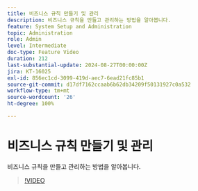 ```yaml
---
title: 비즈니스 규칙 만들기 및 관리
description: 비즈니스 규칙을 만들고 관리하는 방법을 알아봅니다.
feature: System Setup and Administration
topic: Administration
role: Admin
level: Intermediate
doc-type: Feature Video
duration: 212
last-substantial-update: 2024-08-27T00:00:00Z
jira: KT-16025
exl-id: 856ec1cd-3099-419d-aec7-6ead21fc85b1
source-git-commit: d17df7162ccaab6b62db34209f50131927c0a532
workflow-type: tm+mt
source-wordcount: '26'
ht-degree: 100%

---
```


# 비즈니스 규칙 만들기 및 관리

비즈니스 규칙을 만들고 관리하는 방법을 알아봅니다.

>[!VIDEO](https://video.tv.adobe.com/v/3433105/?quality=12&learn=on&enablevpops)
